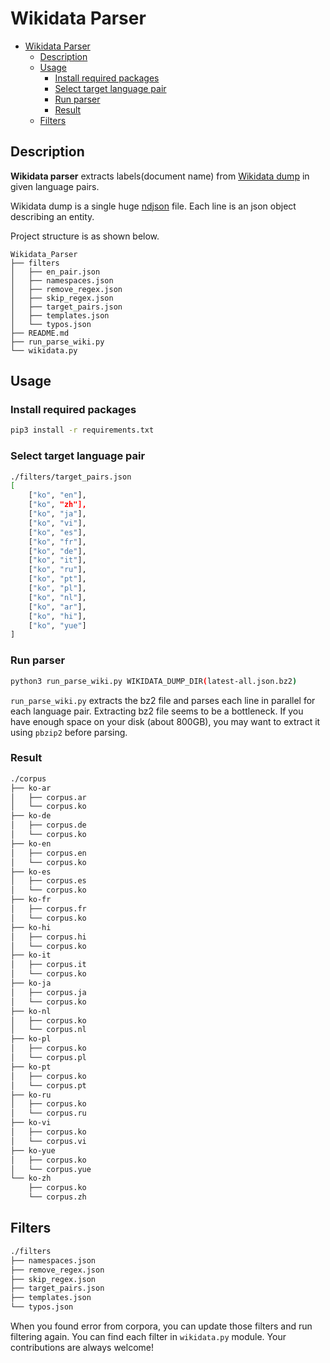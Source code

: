 # Wikidata Parser
- [Wikidata Parser](#wikidata-parser)
  - [Description](#description)
  - [Usage](#usage)
    - [Install required packages](#install-required-packages)
    - [Select target language pair](#select-target-language-pair)
    - [Run parser](#run-parser)
    - [Result](#result)
  - [Filters](#filters)

## Description
**Wikidata parser** extracts labels(document name) from [Wikidata dump](https://www.wikidata.org/wiki/Wikidata:Database_download) in given language pairs.

Wikidata dump is a single huge [ndjson](http://ndjson.org/) file. Each line is an json object describing an entity.

Project structure is as shown below.

```
Wikidata_Parser
├── filters
│   ├── en_pair.json
│   ├── namespaces.json
│   ├── remove_regex.json
│   ├── skip_regex.json
│   ├── target_pairs.json
│   ├── templates.json
│   └── typos.json
├── README.md
├── run_parse_wiki.py
└── wikidata.py
```

## Usage

### Install required packages

```bash
pip3 install -r requirements.txt
```

### Select target language pair

```bash
./filters/target_pairs.json
[
    ["ko", "en"],
    ["ko", "zh"],
    ["ko", "ja"],
    ["ko", "vi"],
    ["ko", "es"],
    ["ko", "fr"],
    ["ko", "de"],
    ["ko", "it"],
    ["ko", "ru"],
    ["ko", "pt"],
    ["ko", "pl"],
    ["ko", "nl"],
    ["ko", "ar"],
    ["ko", "hi"],
    ["ko", "yue"]
]
```

### Run parser

```bash
python3 run_parse_wiki.py WIKIDATA_DUMP_DIR(latest-all.json.bz2)
```

`run_parse_wiki.py` extracts the bz2 file and parses each line in parallel for each language pair. Extracting bz2 file seems to be a bottleneck. If you have enough space on your disk (about 800GB), you may want to extract it using `pbzip2` before parsing.

### Result

```bash
./corpus
├── ko-ar
│   ├── corpus.ar
│   └── corpus.ko
├── ko-de
│   ├── corpus.de
│   └── corpus.ko
├── ko-en
│   ├── corpus.en
│   └── corpus.ko
├── ko-es
│   ├── corpus.es
│   └── corpus.ko
├── ko-fr
│   ├── corpus.fr
│   └── corpus.ko
├── ko-hi
│   ├── corpus.hi
│   └── corpus.ko
├── ko-it
│   ├── corpus.it
│   └── corpus.ko
├── ko-ja
│   ├── corpus.ja
│   └── corpus.ko
├── ko-nl
│   ├── corpus.ko
│   └── corpus.nl
├── ko-pl
│   ├── corpus.ko
│   └── corpus.pl
├── ko-pt
│   ├── corpus.ko
│   └── corpus.pt
├── ko-ru
│   ├── corpus.ko
│   └── corpus.ru
├── ko-vi
│   ├── corpus.ko
│   └── corpus.vi
├── ko-yue
│   ├── corpus.ko
│   └── corpus.yue
└── ko-zh
    ├── corpus.ko
    └── corpus.zh

```

## Filters

```bash
./filters
├── namespaces.json
├── remove_regex.json
├── skip_regex.json
├── target_pairs.json
├── templates.json
└── typos.json
```

When you found error from corpora, you can update those filters and run filtering again. You can find each filter in `wikidata.py` module.
Your contributions are always welcome!
